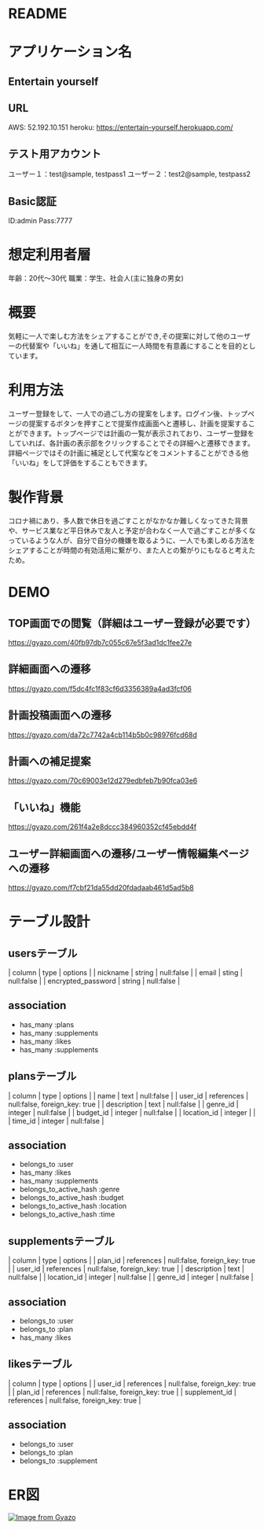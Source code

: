 # README
# アプリケーション名
## Entertain yourself
## URL 
AWS:  52.192.10.151
heroku:  https://entertain-yourself.herokuapp.com/
## テスト用アカウント
ユーザー１：test@sample, testpass1
ユーザー２：test2@sample, testpass2
## Basic認証
ID:admin Pass:7777
# 想定利用者層
年齢：20代〜30代
職業：学生、社会人(主に独身の男女)
# 概要
気軽に一人で楽しむ方法をシェアすることができ,その提案に対して他のユーザーの代替案や「いいね」を通して相互に一人時間を有意義にすることを目的としています。
# 利用方法
ユーザー登録をして、一人での過ごし方の提案をします。ログイン後、トップページの提案するボタンを押すことで提案作成画面へと遷移し、計画を提案することができます。トップページでは計画の一覧が表示されており、ユーザー登録をしていれば、各計画の表示部をクリックすることでその詳細へと遷移できます。詳細ページではその計画に補足として代案などをコメントすることができる他「いいね」をして評価をすることもできます。
# 製作背景
コロナ禍にあり、多人数で休日を過ごすことがなかなか難しくなってきた背景や、サービス業など平日休みで友人と予定が合わなく一人で過ごすことが多くなっているような人が、自分で自分の機嫌を取るように、一人でも楽しめる方法をシェアすることが時間の有効活用に繋がり、また人との繋がりにもなると考えたため。
# DEMO
## TOP画面での閲覧（詳細はユーザー登録が必要です）
https://gyazo.com/40fb97db7c055c67e5f3ad1dc1fee27e
## 詳細画面への遷移
https://gyazo.com/f5dc4fc1f83cf6d3356389a4ad3fcf06
## 計画投稿画面への遷移
https://gyazo.com/da72c7742a4cb114b5b0c98976fcd68d
## 計画への補足提案
https://gyazo.com/70c69003e12d279edbfeb7b90fca03e6
## 「いいね」機能
https://gyazo.com/261f4a2e8dccc384960352cf45ebdd4f
## ユーザー詳細画面への遷移/ユーザー情報編集ページへの遷移
https://gyazo.com/f7cbf21da55dd20fdadaab461d5ad5b8


# テーブル設計

## usersテーブル
| column             | type    | options    |
| nickname           | string  | null:false |
| email              | sting   | null:false |
| encrypted_password | string  | null:false |

## association
- has_many :plans
- has_many :supplements
- has_many :likes
- has_many :supplements

## plansテーブル
| column        | type        | options                       |
| name          | text        | null:false                    |
| user_id       | references  | null:false, foreign_key: true |
| description   | text        | null:false                    |
| genre_id      | integer     | null:false                    |
| budget_id     | integer     | null:false                    |
| location_id   | integer     |                               |
| time_id       | integer     | null:false                    |

## association
- belongs_to :user
- has_many :likes
- has_many :supplements
- belongs_to_active_hash :genre
- belongs_to_active_hash :budget
- belongs_to_active_hash :location
- belongs_to_active_hash :time

## supplementsテーブル
| column        | type       | options                       |
| plan_id       | references | null:false, foreign_key: true |
| user_id       | references | null:false, foreign_key: true |
| description   | text       | null:false                    |
| location_id   | integer    | null:false                    |
| genre_id      | integer    | null:false                    |
## association
- belongs_to :user
- belongs_to :plan
- has_many :likes

## likesテーブル
| column        | type       | options                       |
| user_id       | references | null:false, foreign_key: true |
| plan_id       | references | null:false, foreign_key: true |
| supplement_id | references | null:false, foreign_key: true |

## association
- belongs_to :user
- belongs_to :plan
- belongs_to :supplement

# ER図
[![Image from Gyazo](https://i.gyazo.com/6dbc3c9654beba219e05c22b5cb02e95.png)](https://gyazo.com/6dbc3c9654beba219e05c22b5cb02e95)
